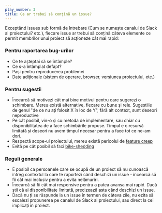 ```yaml
---
play_number: 3
title: Ce ar trebui să conțină un issue?
---
```


Exceptând issues sub formă de întrebare (Cum se numește canalul de Slack al proiectului? etc.), fiecare issue ar trebui să conțină câteva elemente ce permit membrilor unui proiect să acționeze cât mai rapid:

### Pentru raportarea bug-urilor
-  Ce te așteptai să se întâmple?
-  Ce s-a întâmplat defapt?
-  Pași pentru reproducerea problemei
-  Date adiționale (sistem de operare, browser, versiunea proiectului, etc.)


### Pentru sugestii 
-  Încearcă să motivezi cât mai bine motivul pentru care sugerezi o schimbare. Mereu există alternative, fiecare cu bune și rele. Sugestiile de genul "de ce nu ați folosit X în loc de Y", fără alt context, sunt deseori neproductive
-  Pe cât posibil, vin-o și cu metoda de implementare, sau chiar cu disponibilitatea de a face schimbările propuse. Timpul e o resursă limitată și deseori nu avem timpul necesar pentru a face tot ce ne-am dori.
-  Respectă scope-ul proiectului, mereu există pericolul de [feature creep](https://en.wikipedia.org/wiki/Feature_creep)
-  Evită pe cât posibil să faci [bike-shedding](https://en.wikipedia.org/wiki/Law_of_triviality)

### Reguli generale
-  E posibil ca persoanele care se ocupă de un proiect să nu cunoască întreg contextul la care te raportezi când deschizi un issue - încearcă să fii cât mai inclusiv pentru a evita nelămuriri.
-  Încearcă să fii cât mai responsive pentru a putea avansa mai rapid. Dacă știi că ai disponibilitate limitată, precizează asta când deschizi un issue.
-  Dacă nu ți se răspunde la un issue în termen de câteva zile, nu ezita să escalezi propunerea pe canalul de Slack al proiectului, sau direct la cei implicați în proiect. 
